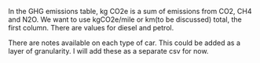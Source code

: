 In the GHG emissions table, kg CO2e is a sum of emissions from CO2,  CH4 and N2O. We want to use kgCO2e/mile or km(to be discussed) total, the first column. There are values for diesel and petrol.

There are notes available on each type of car. This could be added as a layer of granularity. I will add these as a separate csv for now.